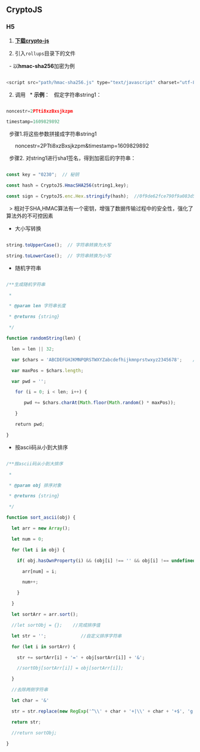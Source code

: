 ## CryptoJS
### H5

1. **[下载crypto-js](https://code.google.com/archive/p/crypto-js/downloads)**

1. 引入``rollups``目录下的文件

  - 以**hmac-sha256**加密为例

```JavaScript

<script src="path/hmac-sha256.js" type="text/javascript" charset="utf-8"></script>

```

2. 调用
  * **示例**：
  假定字符串string1：

```JavaScript

noncestr=2PTti8xzBxsjkzpm

timestamp=1609829892

```

  步骤1.将这些参数拼接成字符串string1

      noncestr=2PTti8xzBxsjkzpm&timestamp=1609829892

  步骤2. 对string1进行sha1签名，得到加密后的字符串：

```JavaScript

const key = "0230";  // 秘钥

const hash = CryptoJS.HmacSHA256(string1,key);

const sign = CryptoJS.enc.Hex.stringify(hash);  //0f9de62fce790f9a083d5c99e95740ceb90c27ed

```

  > 相对于SHA,HMAC算法有一个密钥，增强了数据传输过程中的安全性，强化了算法外的不可控因素

* 大小写转换

```JavaScript

string.toUpperCase();  // 字符串转换为大写

string.toLowerCase();  // 字符串转换为小写

```
* 随机字符串
```JavaScript

/**生成随机字符串

 *

 * @param len 字符串长度

 * @returns {string}

 */

function randomString(len) {

  len = len || 32;

  var $chars = 'ABCDEFGHJKMNPQRSTWXYZabcdefhijkmnprstwxyz2345678';    /****默认去掉了容易混淆的字符oOLl,9gq,Vv,Uu,I1****/

  var maxPos = $chars.length;

  var pwd = '';

　　for (i = 0; i < len; i++) {

　　　　pwd += $chars.charAt(Math.floor(Math.random() * maxPos));

　　}

　　return pwd;

}

```

* 按ascii码从小到大排序

```JavaScript

/**按ascii码从小到大排序

 *

 * @param obj 排序对象

 * @returns {string}

 */

function sort_ascii(obj) {

  let arr = new Array();

  let num = 0;

  for (let i in obj) {

    if( obj.hasOwnProperty(i) && (obj[i] !== '' && obj[i] !== undefined && obj[i] !== null)  ) {

      arr[num] = i;

      num++;

    }

  }

  let sortArr = arr.sort();

  //let sortObj = {};    //完成排序值

  let str = '';             //自定义排序字符串

  for (let i in sortArr) {

    str += sortArr[i] + '=' + obj[sortArr[i]] + '&';

    //sortObj[sortArr[i]] = obj[sortArr[i]];

  }

  //去除两侧字符串

  let char = '&'

  str = str.replace(new RegExp('^\\' + char + '+|\\' + char + '+$', 'g'), '');

  return str;

  //return sortObj;

}

```

